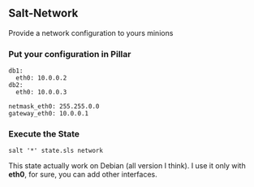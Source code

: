 ## Salt-Network

Provide a network configuration to yours minions

### Put your configuration in Pillar
```
db1:
  eth0: 10.0.0.2
db2:
  eth0: 10.0.0.3
  
netmask_eth0: 255.255.0.0
gateway_eth0: 10.0.0.1
```

### Execute the State
```
salt '*' state.sls network
```

This state actually work on Debian (all version I think).
I use it only with **eth0**, for sure, you can add other interfaces.
